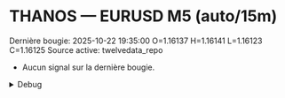 # THANOS — EURUSD M5 (auto/15m)
Dernière bougie: 2025-10-22 19:35:00  O=1.16137  H=1.16141  L=1.16123  C=1.16125
Source active: twelvedata_repo

- Aucun signal sur la dernière bougie.

<details><summary>Debug</summary>

- TD_API_KEY manquant.

</details>